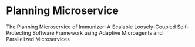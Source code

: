 # Planning Microservice
The Planning Microservice of Immunizer: A Scalable Loosely-Coupled Self-Protecting Software Framework using Adaptive Microagents and Parallelized Microservices
